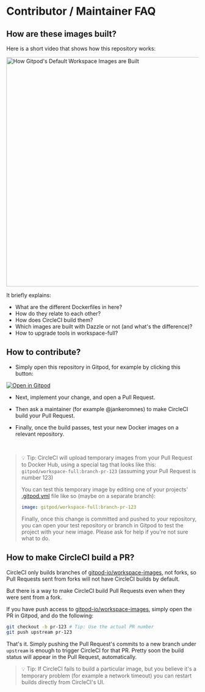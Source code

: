 # Contributor / Maintainer FAQ

## How are these images built?

Here is a short video that shows how this repository works:

[<img alt="How Gitpod's Default Workspace Images are Built" src="https://user-images.githubusercontent.com/599268/106449039-d7dcd780-6483-11eb-91c4-e4e012b9d78b.png" width="600">](https://youtu.be/0lnZak5cCT0)

It briefly explains:
- What are the different Dockerfiles in here?
- How do they relate to each other?
- How does CircleCI build them?
- Which images are built with Dazzle or not (and what's the difference)?
- How to upgrade tools in workspace-full?

## How to contribute?

- Simply open this repository in Gitpod, for example by clicking this button:

[![Open in Gitpod](https://gitpod.io/button/open-in-gitpod.svg)](https://gitpod.io/#https://github.com/gitpod-io/workspace-images)

- Next, implement your change, and open a Pull Request.

- Then ask a maintainer (for example @jankeromnes) to make CircleCI build your Pull Request.

- Finally, once the build passes, test your new Docker images on a relevant repository.

<br>

> 💡 Tip: CircleCI will upload temporary images from your Pull Request to Docker Hub, using a special tag that looks like this:
> `gitpod/workspace-full:branch-pr-123` (assuming your Pull Request is number 123)
>
> You can test this temporary image by editing one of your projects' [.gitpod.yml](https://www.gitpod.io/docs/config-gitpod-file/) file like so (maybe on a separate branch):
>
> ```yml
> image: gitpod/workspace-full:branch-pr-123
> ```
>
> Finally, once this change is committed and pushed to your repository, you can open your test repository or branch in Gitpod to test the project with your new image. Please ask for help if you're not sure what to do.

## How to make CircleCI build a PR?

CircleCI only builds branches of [gitpod-io/workspace-images](https://github.com/gitpod-io/workspace-images), not forks, so Pull Requests sent from forks will not have CircleCI builds by default.

But there is a way to make CircleCI build Pull Requests even when they were sent from a fork.

If you have push access to [gitpod-io/workspace-images](https://github.com/gitpod-io/workspace-images), simply open the PR in Gitpod, and do the following:

```bash
git checkout -b pr-123 # Tip: Use the actual PR number
git push upstream pr-123
```

That's it. Simply pushing the Pull Request's commits to a new branch under `upstream` is enough to trigger CircleCI for that PR. Pretty soon the build status will appear in the Pull Request, automatically.

> 💡 Tip: If CircleCI fails to build a particular image, but you believe it's a temporary problem (for example a network timeout) you can restart builds directly from CircleCI's UI.

